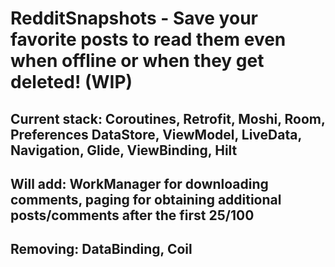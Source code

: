# RedditSnapshots - Save your favorite posts to read them even when offline or when they get deleted! (WIP)

## Current stack: Coroutines, Retrofit, Moshi, Room, Preferences DataStore, ViewModel, LiveData, Navigation, Glide, ViewBinding, Hilt
## Will add: WorkManager for downloading comments, paging for obtaining additional posts/comments after the first 25/100
## Removing: DataBinding, Coil
